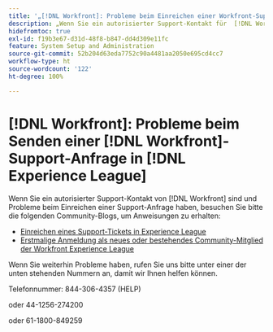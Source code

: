 ```yaml
---
title: '„[!DNL Workfront]: Probleme beim Einreichen einer Workfront-Support-Anfrage in Experience League“'
description: „Wenn Sie ein autorisierter Support-Kontakt für  [!DNL Workfront]  sind und Probleme beim Einreichen eines Support-Tickets haben, rufen Sie uns bitte unter einer der unten stehenden Nummern an, damit wir Ihnen helfen können.“
hidefromtoc: true
exl-id: f19b3e67-d31d-48f8-b847-dd4d309e11fc
feature: System Setup and Administration
source-git-commit: 52b204d63eda7752c90a4481aa2050e695cd4cc7
workflow-type: ht
source-wordcount: '122'
ht-degree: 100%

---
```


# [!DNL Workfront]: Probleme beim Senden einer [!DNL Workfront]-Support-Anfrage in [!DNL Experience League]

Wenn Sie ein autorisierter Support-Kontakt von [!DNL Workfront] sind und Probleme beim Einreichen einer Support-Anfrage haben, besuchen Sie bitte die folgenden Community-Blogs, um Anweisungen zu erhalten:

* [Einreichen eines Support-Tickets in Experience League](https://experienceleaguecommunities.adobe.com/de/t5/workfront-blogs/how-to-submit-a-support-ticket-on-experience-league/ba-p/461737)
* [Erstmalige Anmeldung als neues oder bestehendes Community-Mitglied der Workfront Experience League](https://experienceleaguecommunities.adobe.com/de/t5/workfront-blogs/logging-in-for-the-first-time-as-a-new-or-existing-workfront/ba-p/461472)

Wenn Sie weiterhin Probleme haben, rufen Sie uns bitte unter einer der unten stehenden Nummern an, damit wir Ihnen helfen können.

Telefonnummer: 844-306-4357 (HELP)

oder 44-1256-274200

oder 61-1800-849259
